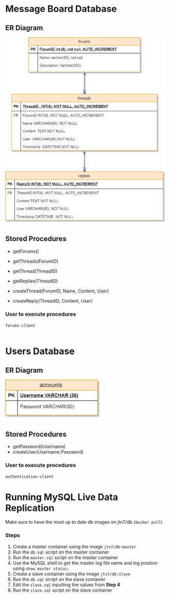 # Message Board Database
## ER Diagram
![messageBoard database ERD](https://raw.githubusercontent.com/ufa2/database-auth/master/MessageBoard_ERD.png)

## Stored Procedures

* getForums()
* getThreads(ForumID)
* getThread(ThreadID)
* getReplies(ThreadID)

* createThread(ForumID, Name, Content, User)
* createReply(ThreadID, Content, User)

### User to execute procedures
`forums-client`
<br/><br/>
# Users Database
## ER Diagram
![users database ERD](https://raw.githubusercontent.com/ufa2/database-auth/master/Users_ERD.png)

## Stored Procedures

* getPassword(Username)
* createUser(Username,Password)

### User to execute procedures
`authentication-client`

# Running MySQL Live Data Replication

Make sure to have the most up to date db images on jtn7/db (`docker pull`).

### Steps
1. Create a master container using the image `jtn7/db:master`
2. Run the `db.sql` script on the master container
3. Run the `master.sql` script on the master container
4. Use the MySQL shell to get the master log file name and log position using `show master status;`
5. Create a slave container using the image `jtn7/db:slave`
6. Run the `db.sql` script on the slave container
7. Edit the `slave.sql` inputting the values from **Step 4**
8. Run the `slave.sql` script on the slave container